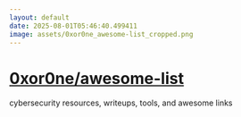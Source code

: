 ```yaml
---
layout: default
date: 2025-08-01T05:46:40.499411
image: assets/0xor0ne_awesome-list_cropped.png
---
```


# [0xor0ne/awesome-list](https://github.com/0xor0ne/awesome-list)

cybersecurity resources, writeups, tools, and awesome links
